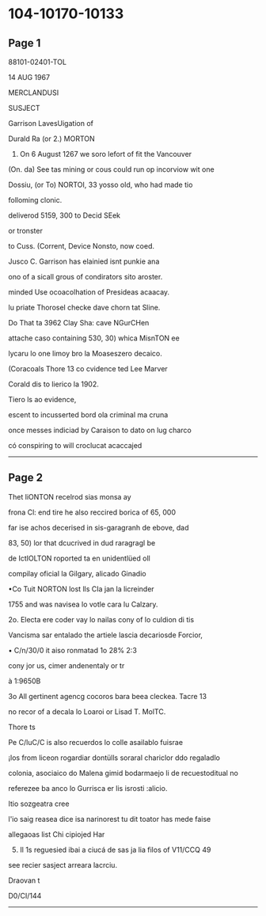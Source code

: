 # 104-10170-10133

## Page 1

88101-02401-TOL

14 AUG 1967

MERCLANDUSI

SUSJECT

Garrison LavesUigation of

Durald Ra (or 2.) MORTON

1. On 6 August 1267 we soro lefort of fit the Vancouver

(On. da) See tas mining or cous could run op incorviow wit one

Dossiu, (or To) NORTOI, 33 yosso old, who had made tio

folloming clonic.

deliverod 5159, 300 to Decid SEek

or tronster

to Cuss. (Corrent, Device Nonsto, now coed.

Jusco C. Garrison has elainied isnt punkie ana

ono of a sicall grous of condirators sito aroster.

minded Use ocoacolhation of Presideas acaacay.

lu priate Thorosel checke dave chorn tat Sline.

Do That ta 3962 Clay Sha: cave NGurCHen

attache caso containing 530, 30) whica MisnTON ee

lycaru lo one limoy bro la Moaseszero decaico.

(Coracoals Thore 13 co cvidence ted Lee Marver

Corald dis to lierico la 1902.

Tiero ls ao evidence,

escent to incusserted bord ola criminal ma cruna

once messes indiciad by Caraison to dato on lug charco

có conspiring to will croclucat acaccajed

---

## Page 2

Thet liONTON recelrod sias monsa ay

frona Cl: end tire he also reccired borica of 65, 000

far ise achos decerised in sis-garagranh de ebove, dad

83, 50) lor that dcucrived in dud raragragl be

de IctIOLTON roported ta en unidentlüed oll

compilay oficial la Gilgary, alicado Ginadio

•Co Tuit NORTON lost lls CIa jan la licreinder

1755 and was navisea lo votle cara lu Calzary.

2o. Electa ere coder vay lo nailas cony of lo culdion di tis

Vancisma sar entalado the artiele lascia decariosde Forcior,

• C/n/30/0 it aiso ronmatad 1o 28% 2:3

cony jor us, cimer andenentaly or tr

à 1:9650B

3o All gertinent agencg cocoros bara beea cleckea. Tacre 13

no recor of a decala lo Loaroi or Lisad T. MolTC.

Thore ts

Pe C/luC/C is also recuerdos lo colle asailablo fuisrae

¡los from liceon rogardiar dontülls soraral chariclor ddo regaladlo

colonia, asociaico do Malena gimid bodarmaejo li de recuestoditual no

referezee ba anco lo Gurrisca er lis isrosti :alicio.

Itio sozgeatra cree

l'io saig reasea dice isa narinorest tu dit toator has mede faise

allegaoas list Chi cipiojed Har

5. Il 1s reguesied ibai a ciucá de sas ja lia filos of V11/CCQ 49

see recier sasject arreara lacrciu.

Draovan t

D0/CI/144

---

